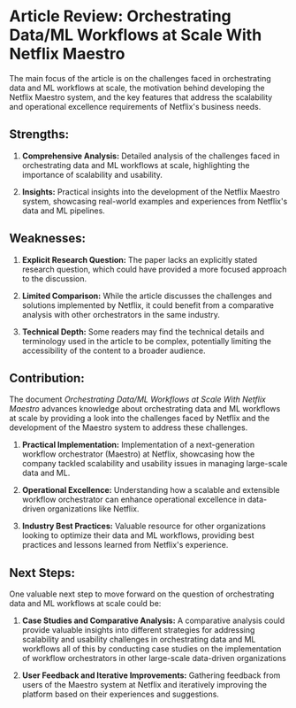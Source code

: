 # Article Review: Orchestrating Data/ML Workflows at Scale With Netflix Maestro

 The main focus of the article is on the challenges faced in orchestrating data and ML workflows at scale, the motivation behind developing the Netflix Maestro system, and the key features that address the scalability and operational excellence requirements of Netflix's business needs.

## Strengths:

1. **Comprehensive Analysis:**  Detailed analysis of the challenges faced in orchestrating data and ML workflows at scale, highlighting the importance of scalability and usability.

2. **Insights:**  Practical insights into the development of the Netflix Maestro system, showcasing real-world examples and experiences from Netflix's data and ML pipelines.

## Weaknesses:

1. **Explicit Research Question:** The paper lacks an explicitly stated research question, which could have provided a more focused approach to the discussion.

2. **Limited Comparison:** While the article discusses the challenges and solutions implemented by Netflix, it could benefit from a comparative analysis with other orchestrators in the same industry.

3. **Technical Depth:** Some readers may find the technical details and terminology used in the article to be complex, potentially limiting the accessibility of the content to a broader audience.

## Contribution:

The document *Orchestrating Data/ML Workflows at Scale With Netflix Maestro* advances knowledge about orchestrating data and ML workflows at scale by providing a look into the challenges faced by Netflix and the development of the Maestro system to address these challenges.

1. **Practical Implementation:** Implementation of a next-generation workflow orchestrator (Maestro) at Netflix, showcasing how the company tackled scalability and usability issues in managing large-scale data and ML.

2. **Operational Excellence:** Understanding how a scalable and extensible workflow orchestrator can enhance operational excellence in data-driven organizations like Netflix.

3. **Industry Best Practices:** Valuable resource for other organizations looking to optimize their data and ML workflows, providing best practices and lessons learned from Netflix's experience.

## Next Steps:

One valuable next step to move forward on the question of orchestrating data and ML workflows at scale could be:

1. **Case Studies and Comparative Analysis:** A comparative analysis could provide valuable insights into different strategies for addressing scalability and usability challenges in orchestrating data and ML workflows all of this by conducting case studies on the implementation of workflow orchestrators in other large-scale data-driven organizations

2. **User Feedback and Iterative Improvements:** Gathering feedback from users of the Maestro system at Netflix and iteratively improving the platform based on their experiences and suggestions.

